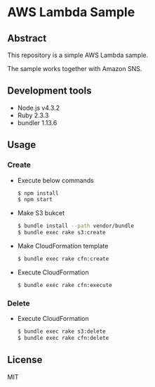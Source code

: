 # AWS Lambda Sample

## Abstract

This repository is a simple AWS Lambda sample.

The sample works together with Amazon SNS.

## Development tools

* Node.js v4.3.2
* Ruby 2.3.3
* bundler 1.13.6

## Usage

### Create

* Execute below commands
    ```sh
    $ npm install
    $ npm start
    ```

* Make S3 bukcet
    ```sh
    $ bundle install --path vendor/bundle
    $ bundle exec rake s3:create
    ```

* Make CloudFormation template
    ```sh
    $ bundle exec rake cfn:create
    ```

* Execute CloudFormation
    ```sh
    $ bundle exec rake cfn:execute
    ```

### Delete

* Execute CloudFormation
    ```sh
    $ bundle exec rake s3:delete
    $ bundle exec rake cfn:delete
    ```

## License
MIT